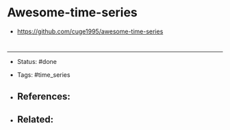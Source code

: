 # Awesome-time-series

- https://github.com/cuge1995/awesome-time-series

# 

---
- Status: #done

- Tags: #time_series 

- References:
	- 

- Related:
	- 
